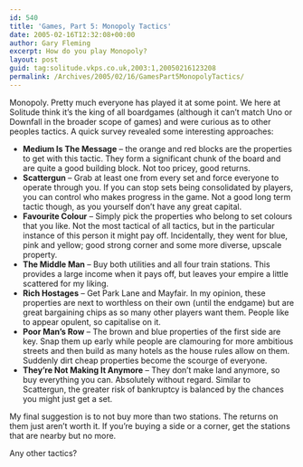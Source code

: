 ```yaml
---
id: 540
title: 'Games, Part 5: Monopoly Tactics'
date: 2005-02-16T12:32:08+00:00
author: Gary Fleming
excerpt: How do you play Monopoly?
layout: post
guid: tag:solitude.vkps.co.uk,2003:1,20050216123208
permalink: /Archives/2005/02/16/GamesPart5MonopolyTactics/
---
```

Monopoly. Pretty much everyone has played it at some point. We here at Solitude think it&#8217;s the king of all boardgames (although it can&#8217;t match Uno or Downfall in the broader scope of games) and were curious as to other peoples tactics. A quick survey revealed some interesting approaches:

  * **Medium Is The Message** &#8211; the orange and red blocks are the properties to get with this tactic. They form a significant chunk of the board and are quite a good building block. Not too pricey, good returns.
  * **Scattergun** &#8211; Grab at least one from every set and force everyone to operate through you. If you can stop sets being consolidated by players, you can control who makes progress in the game. Not a good long term tactic though, as you yourself don&#8217;t have any great capital.
  * **Favourite Colour** &#8211; Simply pick the properties who belong to set colours that you like. Not the most tactical of all tactics, but in the particular instance of this person it might pay off. Incidentally, they went for blue, pink and yellow; good strong corner and some more diverse, upscale property.
  * **The Middle Man** &#8211; Buy both utilities and all four train stations. This provides a large income when it pays off, but leaves your empire a little scattered for my liking.
  * **Rich Hostages** &#8211; Get Park Lane and Mayfair. In my opinion, these properties are next to worthless on their own (until the endgame) but are great bargaining chips as so many other players want them. People like to appear opulent, so capitalise on it.
  * **Poor Man&#8217;s Row** &#8211; The brown and blue properties of the first side are key. Snap them up early while people are clamouring for more ambitious streets and then build as many hotels as the house rules allow on them. Suddenly dirt cheap properties become the scourge of everyone.
  * **They&#8217;re Not Making It Anymore** &#8211; They don&#8217;t make land anymore, so buy everything you can. Absolutely without regard. Similar to Scattergun, the greater risk of bankruptcy is balanced by the chances you might just get a set.

My final suggestion is to not buy more than two stations. The returns on them just aren&#8217;t worth it. If you&#8217;re buying a side or a corner, get the stations that are nearby but no more.

Any other tactics?